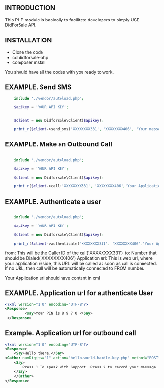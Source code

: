 INTRODUCTION
------------
This PHP module is basically to facilitate developers to simply USE DidForSale API.


INSTALLATION
------------
* Clone the code
* cd didforsale-php
* composer install

You should have all the codes with you ready to work.

EXAMPLE. Send SMS
-------
```php
    include './vendor/autoload.php';

    $apikey = 'YOUR API KEY';


    $client = new Didforsale\Client($apikey);

    print_r($client->send_sms('XXXXXXXX331', 'XXXXXXXX406', 'Your message to be sent'));
```


EXAMPLE. Make an Outbound Call
-------
```php 

    include './vendor/autoload.php';

    $apikey = 'YOUR API KEY';

    $client = new Didforsale\Client($apikey);

    print_r($client->call('XXXXXXXX331', 'XXXXXXXX406','Your Application url'));
```
EXAMPLE. Authenticate a user
-------
```php 

    include './vendor/autoload.php';

    $apikey = 'YOUR API KEY';

    $client = new Didforsale\Client($apikey);

    print_r($client->authenticate('XXXXXXXX331', 'XXXXXXXX406','Your Application url'));
```

from: This will be the Caller ID of the call('XXXXXXXX331').
to: Number that should be Dialed('XXXXXXXX406')
Application url: This is web url, where your application reside, this URL will be called as soon as call is connected. If no URL, then call will be automatically connected to FROM number.

Your Application url should have content in xml

EXAMPLE. Application url for authenticate User
------
```xml
<?xml version="1.0" encoding="UTF-8"?> 
<Response>
         <say>Your PIN is 8 9 7 0 </Say>
 </Response>
```
Example. Application url for outbound call
-------
```xml
<?xml version="1.0" encoding="UTF-8"?> 
<Response>
    <Say>Hello there.</Say>
<Gather numDigits="1" action="hello-world-handle-key.php" method="POST">
    <Say>
        Press 1 To speak with Support. Press 2 to record your message. Press any other key to start over.
    </Say>
    </Gather>
</Response>
```
